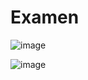 # Examen


![image](https://github.com/OscarRuiz01/Examen/assets/79599486/adbf9e28-7e00-4684-a801-0d2282afe1d8)

![image](https://github.com/OscarRuiz01/Examen/assets/79599486/8a6c84f5-0ee5-4269-9298-9e964b9d4e7d)
